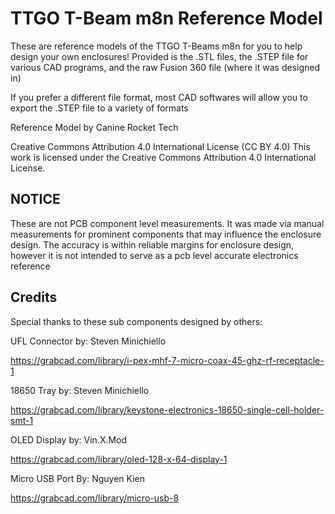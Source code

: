 # TTGO T-Beam m8n Reference Model

These are reference models of the TTGO T-Beams m8n for you to help design your own enclosures!
Provided is the .STL files, the .STEP file for various CAD programs, and the raw Fusion 360 file
(where it was designed in)

If you prefer a different file format, most CAD softwares will allow you to export the .STEP file to a variety of formats

Reference Model by Canine Rocket Tech

Creative Commons Attribution 4.0 International License (CC BY 4.0) This work is licensed under the Creative Commons Attribution 4.0 International License.









## NOTICE

These are not PCB component level measurements. It was made via manual measurements for prominent 
components that may influence the enclosure design. The accuracy is within reliable margins
for enclosure design, however it is not intended to serve as a pcb level accurate electronics
reference



## Credits
Special thanks to these sub components designed by others:

UFL Connector by: Steven Minichiello

https://grabcad.com/library/i-pex-mhf-7-micro-coax-45-ghz-rf-receptacle-1


18650 Tray by: Steven Minichiello

https://grabcad.com/library/keystone-electronics-18650-single-cell-holder-smt-1


OLED Display by: Vin.X.Mod

https://grabcad.com/library/oled-128-x-64-display-1

Micro USB Port By: Nguyen Kien

https://grabcad.com/library/micro-usb-8
